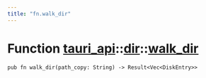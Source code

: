 ```yaml
---
title: "fn.walk_dir"
---
```


# Function [tauri_api](/docs/api/rust/tauri_api/../index.html)::​[dir](/docs/api/rust/tauri_api/index.html)::​[walk_dir](/docs/api/rust/tauri_api/)

    pub fn walk_dir(path_copy: String) -> Result<Vec<DiskEntry>>
      